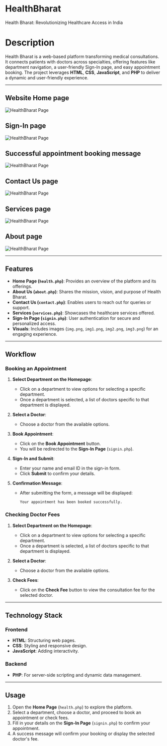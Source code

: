 # HealthBharat
Health Bharat: Revolutionizing Healthcare Access in India

# Description 
Health Bharat is a web-based platform transforming medical consultations. It connects patients with doctors across specialties, offering features like department navigation, a user-friendly Sign-In page, and easy appointment booking. The project leverages **HTML**, **CSS**, **JavaScript**, and **PHP** to deliver a dynamic and user-friendly experience.

---
## Website Home page

![HealthBharat Page](https://github.com/rumpadas1/HealthBharat/blob/main/Screenshot%20(356).png)

## Sign-In page

![HealthBharat Page](https://github.com/rumpadas1/HealthBharat/blob/main/Screenshot%20(358).png)

## Successful appointment booking message

![HealthBharat Page](https://github.com/rumpadas1/HealthBharat/blob/main/Screenshot%20(359).png)

## Contact Us page

![HealthBharat Page](https://github.com/rumpadas1/HealthBharat/blob/main/Screenshot%20(362).png)

## Services page

![HealthBharat Page](https://github.com/rumpadas1/HealthBharat/blob/main/Screenshot%20(360).png)

## About page

![HealthBharat Page](https://github.com/rumpadas1/HealthBharat/blob/main/Screenshot%20(361).png)


---

## Features

- **Home Page (`health.php`)**: Provides an overview of the platform and its offerings.
- **About Us (`about.php`)**: Shares the mission, vision, and purpose of Health Bharat.
- **Contact Us (`contact.php`)**: Enables users to reach out for queries or support.
- **Services (`services.php`)**: Showcases the healthcare services offered.
- **Sign-In Page (`signin.php`)**: User authentication for secure and personalized access.
- **Visuals**: Includes images (`img.png`, `img1.png`, `img2.png`, `img3.png`) for an engaging experience.

---

## Workflow

### Booking an Appointment
1. **Select Department on the Homepage**:  
   - Click on a department to view options for selecting a specific department.
   - Once a department is selected, a list of doctors specific to that department is displayed.

2. **Select a Doctor**:  
   - Choose a doctor from the available options.

3. **Book Appointment**:  
   - Click on the **Book Appointment** button.
   - You will be redirected to the **Sign-In Page** (`signin.php`).

4. **Sign-In and Submit**:  
   - Enter your name and email ID in the sign-in form.
   - Click **Submit** to confirm your details.

5. **Confirmation Message**:  
   - After submitting the form, a message will be displayed:
     ```
     Your appointment has been booked successfully.
     ```

### Checking Doctor Fees
1. **Select Department on the Homepage**:  
   - Click on a department to view options for selecting a specific department.
   - Once a department is selected, a list of doctors specific to that department is displayed.

2. **Select a Doctor**:  
   - Choose a doctor from the available options.

3. **Check Fees**:  
   - Click on the **Check Fee** button to view the consultation fee for the selected doctor.

---

## Technology Stack

### Frontend
- **HTML**: Structuring web pages.
- **CSS**: Styling and responsive design.
- **JavaScript**: Adding interactivity.

### Backend
- **PHP**: For server-side scripting and dynamic data management.

---

## Usage

1. Open the **Home Page** (`health.php`) to explore the platform.
2. Select a department, choose a doctor, and proceed to book an appointment or check fees.
3. Fill in your details on the **Sign-In Page** (`signin.php`) to confirm your appointment.
4. A success message will confirm your booking or display the selected doctor's fee.
